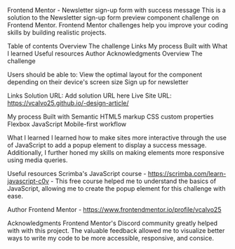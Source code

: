 Frontend Mentor - Newsletter sign-up form with success message
This is a solution to the Newsletter sign-up form preview component challenge on Frontend Mentor. Frontend Mentor challenges help you improve your coding skills by building realistic projects.

Table of contents
Overview
The challenge
Links
My process
Built with
What I learned
Useful resources
Author
Acknowledgments
Overview
The challenge

Users should be able to:
View the optimal layout for the component depending on their device's screen size
Sign up for newsletter

Links
Solution URL: Add solution URL here
Live Site URL: https://vcalvo25.github.io/-design-article/

My process
Built with
Semantic HTML5 markup
CSS custom properties
Flexbox
JavaScript
Mobile-first workflow

What I learned
I learned how to make sites more interactive through the use of JavaScript to add a popup element to display a success message. Additionally, I further honed my skills on making elements more responsive using media queries.

Useful resources
Scrimba's JavaScript course - https://scrimba.com/learn-javascript-c0v - This free course helped me to understand the basics of JavaScript, allowing me to create the popup element for this challenge with ease.

Author
Frontend Mentor - https://www.frontendmentor.io/profile/vcalvo25

Acknowledgments
Frontend Mentor's Discord community greatly helped with with this project. The valuable feedback allowed me to visualize better ways to write my code to be more accessible, responsive, and consice.
